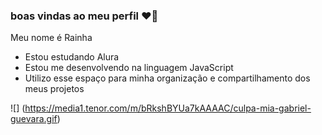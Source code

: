 ### boas vindas ao meu perfil ❤️‍🔥

Meu nome é Rainha

- Estou estudando Alura
- Estou me desenvolvendo na linguagem JavaScript
- Utilizo esse espaço para minha organização e compartilhamento dos meus projetos 


![] (https://media1.tenor.com/m/bRkshBYUa7kAAAAC/culpa-mia-gabriel-guevara.gif)



